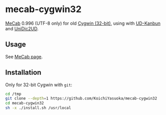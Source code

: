 # mecab-cygwin32

[MeCab](https://github.com/taku910/mecab) 0.996 (UTF-8 only) for old [Cygwin (32-bit)](https://www.cygwin.com/), using with [UD-Kanbun](https://github.com/KoichiYasuoka/ud-kanbun) and [UniDic2UD](https://github.com/KoichiYasuoka/unidic2ud).

## Usage

See [MeCab page](http://taku910.github.io/mecab/).

## Installation

Only for 32-bit Cygwin with `git`:

```sh
cd /tmp
git clone --depth=1 https://github.com/KoichiYasuoka/mecab-cygwin32
cd mecab-cygwin32
sh -x ./install.sh /usr/local
```

